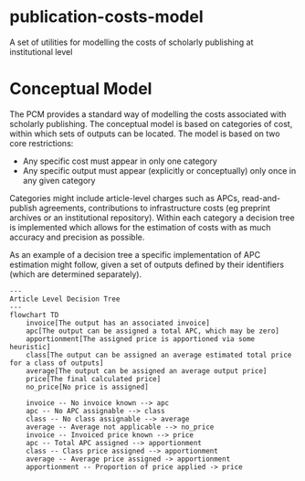 # publication-costs-model
A set of utilities for modelling the costs of scholarly publishing at institutional level

# Conceptual Model

The PCM provides a standard way of modelling the costs associated with scholarly publishing. 
The conceptual model is based on categories of cost, within which sets of outputs can be located.
The model is based on two core restrictions:

* Any specific cost must appear in only one category
* Any specific output must appear (explicitly or conceptually) only once in any given category

Categories might include article-level charges such as APCs, read-and-publish agreements, contributions to
infrastructure costs (eg preprint archives or an institutional repository). Within each category a decision
tree is implemented which allows for the estimation of costs with as much accuracy and precision as possible.

As an example of a decision tree a specific implementation of APC estimation might follow, given a set of
outputs defined by their identifiers (which are determined separately).

```mermaid
---
Article Level Decision Tree
---
flowchart TD
    invoice[The output has an associated invoice]
    apc[The output can be assigned a total APC, which may be zero]
    apportionment[The assigned price is apportioned via some heuristic]
    class[The output can be assigned an average estimated total price for a class of outputs]
    average[The output can be assigned an average output price]
    price[The final calculated price]
    no_price[No price is assigned]
    
    invoice -- No invoice known --> apc
    apc -- No APC assignable --> class
    class -- No class assignable --> average
    average -- Average not applicable --> no_price
    invoice -- Invoiced price known --> price
    apc -- Total APC assigned --> apportionment
    class -- Class price assigned --> apportionment
    average -- Average price assigned -> apportionment
    apportionment -- Proportion of price applied -> price
```
